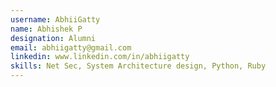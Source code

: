 ```yaml
---
username: AbhiiGatty
name: Abhishek P
designation: Alumni
email: abhiigatty@gmail.com
linkedin: www.linkedin.com/in/abhiigatty
skills: Net Sec, System Architecture design, Python, Ruby
---
```


